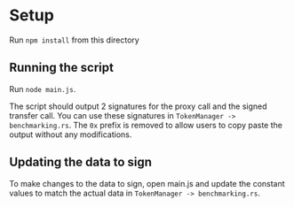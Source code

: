 # Setup

Run `npm install` from this directory

## Running the script

Run `node main.js`.

The script should output 2 signatures for the proxy call and the signed transfer call. You can use these signatures in `TokenManager -> benchmarking.rs`. The `0x` prefix is removed to allow users to copy paste the output without any modifications.

## Updating the data to sign

To make changes to the data to sign, open main.js and update the constant values to match the actual data in `TokenManager -> benchmarking.rs`.
